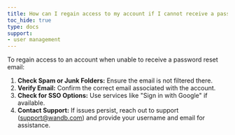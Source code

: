 ```yaml
---
title: How can I regain access to my account if I cannot receive a password reset email?
toc_hide: true
type: docs
support:
- user management
---
```

To regain access to an account when unable to receive a password reset email:

1. **Check Spam or Junk Folders:** Ensure the email is not filtered there.
2. **Verify Email:** Confirm the correct email associated with the account.
3. **Check for SSO Options:** Use services like "Sign in with Google" if available.
4. **Contact Support:** If issues persist, reach out to support (support@wandb.com) and provide your username and email for assistance.